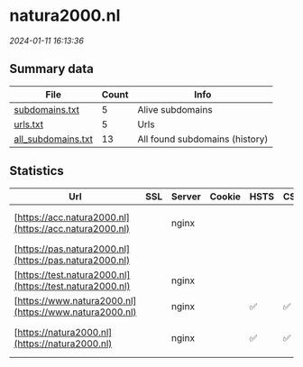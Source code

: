 # natura2000.nl
*2024-01-11 16:13:36*
## Summary data
| File       | Count | Info |
|------------|-------|------|
|[subdomains.txt](/data/natura2000.nl/subdomains.txt)|5|Alive subdomains|
|[urls.txt](/data/natura2000.nl/urls.txt)|5|Urls|
|[all_subdomains.txt](/data/natura2000.nl/all_subdomains.txt)|13|All found subdomains (history)|
## Statistics
| Url | SSL | Server | Cookie | HSTS | CSP | XFO | XXP | RP | Tech |Title |
|------------|-------|------|------|------|------|------|------|------|------|------|
|[https://acc.natura2000.nl](https://acc.natura2000.nl)| |nginx| | | | | |:white_check_mark: |Basic HSTS Nginx|401 Authorizatio...|
|[https://pas.natura2000.nl](https://pas.natura2000.nl)| || | | | | |:white_check_mark: |HSTS||
|[https://test.natura2000.nl](https://test.natura2000.nl)| |nginx| | | | | |:white_check_mark: |Basic Nginx|401 Authorizatio...|
|[https://www.natura2000.nl](https://www.natura2000.nl)| |nginx| |:white_check_mark: |:white_check_mark: |:white_check_mark: |:white_check_mark: |Drupal:10 HSTS N...|Natura 2000 | na...|
|[https://natura2000.nl](https://natura2000.nl)| |nginx| |:white_check_mark: |:white_check_mark: |:white_check_mark: |:white_check_mark: |HSTS Nginx|301 Moved Perman...|